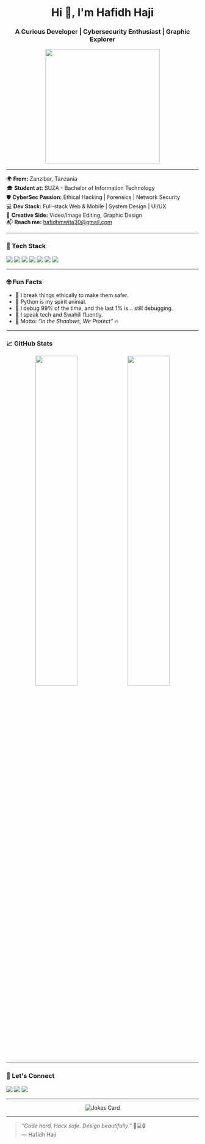 <!-- profile README.md -->

<h1 align="center">Hi 👋, I'm Hafidh Haji</h1>
<h3 align="center">A Curious Developer | Cybersecurity Enthusiast | Graphic Explorer</h3>

<p align="center">
  <img src="https://media.giphy.com/media/qgQUggAC3Pfv687qPC/giphy.gif" width="300" />
</p>

---

🌍 **From:** Zanzibar, Tanzania  
🎓 **Student at:** SUZA - Bachelor of Information Technology  
🛡️ **CyberSec Passion:** Ethical Hacking | Forensics | Network Security  
💻 **Dev Stack:** Full-stack Web & Mobile | System Design | UI/UX  
🎨 **Creative Side:** Video/Image Editing, Graphic Design  
📬 **Reach me:** hafidhmwita30@gmail.com

---

### 🚀 Tech Stack
<p>
  <img src="https://img.shields.io/badge/Linux-FCC624?style=for-the-badge&logo=linux&logoColor=black" />
  <img src="https://img.shields.io/badge/Python-3776AB?style=for-the-badge&logo=python&logoColor=white" />
  <img src="https://img.shields.io/badge/Django-092E20?style=for-the-badge&logo=django&logoColor=white" />
  <img src="https://img.shields.io/badge/Node.js-339933?style=for-the-badge&logo=nodedotjs&logoColor=white" />
  <img src="https://img.shields.io/badge/MySQL-00758F?style=for-the-badge&logo=mysql&logoColor=white" />
  <img src="https://img.shields.io/badge/React-61DAFB?style=for-the-badge&logo=react&logoColor=black" />
  <img src="https://img.shields.io/badge/Bootstrap-563D7C?style=for-the-badge&logo=bootstrap&logoColor=white" />
</p>

---

### 🤓 Fun Facts

- 🔐 I break things ethically to make them safer.  
- 🐍 Python is my spirit animal.  
- 🧠 I debug 99% of the time, and the last 1% is… still debugging.  
- 💬 I speak tech and Swahili fluently.  
- 🎯 Motto: _“In the Shadows, We Protect”_ 🔥

---

### 📈 GitHub Stats

<p align="center">
  <img src="https://github-readme-stats.vercel.app/api?username=hafidh-099&show_icons=true&theme=radical" width="47%" />
  <img src="https://github-readme-streak-stats.herokuapp.com/?user=hafidh-099&theme=radical" width="47%" />
</p>

---

### 🔗 Let's Connect

<p>
  <a href="mailto:hafidhmwita30@gmail.com"><img src="https://img.shields.io/badge/email-D14836?style=for-the-badge&logo=gmail&logoColor=white"/></a>
  <a href="https://github.com/hafidh-099"><img src="https://img.shields.io/badge/github-100000?style=for-the-badge&logo=github&logoColor=white"/></a>
  <a href="#"><img src="https://img.shields.io/badge/portfolio-coming soon-ff69b4?style=for-the-badge"/></a>
</p>

---

<p align="center">
  <img src="https://readme-jokes.vercel.app/api" alt="Jokes Card" />
</p>

---

> _“Code hard. Hack safe. Design beautifully.”_ 🎨💻🔒  
> — Hafidh Haji

